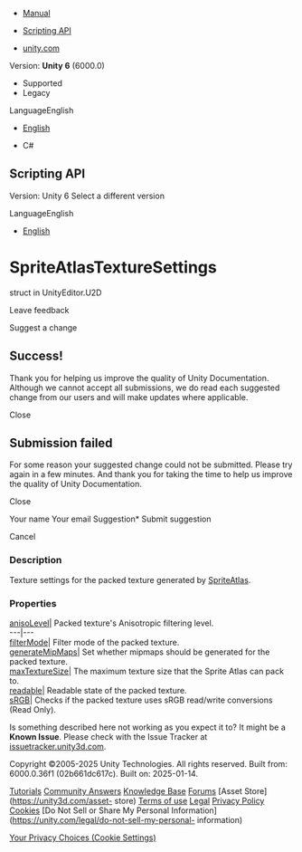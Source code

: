 [ ]()

  * [Manual](../Manual/index.html)
  * [Scripting API](../ScriptReference/index.html)

  * [unity.com](https://unity.com/)

Version: **Unity 6** (6000.0)

  * Supported
  * Legacy

LanguageEnglish

  * [English]()

  * C#

[ ](https://docs.unity3d.com)

## Scripting API

Version: Unity 6 Select a different version

LanguageEnglish

  * [English]()

# SpriteAtlasTextureSettings

struct in UnityEditor.U2D

Leave feedback

Suggest a change

## Success!

Thank you for helping us improve the quality of Unity Documentation. Although
we cannot accept all submissions, we do read each suggested change from our
users and will make updates where applicable.

Close

## Submission failed

For some reason your suggested change could not be submitted. Please <a>try
again</a> in a few minutes. And thank you for taking the time to help us
improve the quality of Unity Documentation.

Close

Your name Your email Suggestion* Submit suggestion

Cancel

[ ]()

### Description

Texture settings for the packed texture generated by
[SpriteAtlas](U2D.SpriteAtlas.html).

### Properties

[anisoLevel](U2D.SpriteAtlasTextureSettings-anisoLevel.html)| Packed texture's
Anisotropic filtering level.  
---|---  
[filterMode](U2D.SpriteAtlasTextureSettings-filterMode.html)| Filter mode of
the packed texture.  
[generateMipMaps](U2D.SpriteAtlasTextureSettings-generateMipMaps.html)| Set
whether mipmaps should be generated for the packed texture.  
[maxTextureSize](U2D.SpriteAtlasTextureSettings-maxTextureSize.html)| The
maximum texture size that the Sprite Atlas can pack to.  
[readable](U2D.SpriteAtlasTextureSettings-readable.html)| Readable state of
the packed texture.  
[sRGB](U2D.SpriteAtlasTextureSettings-sRGB.html)| Checks if the packed texture
uses sRGB read/write conversions (Read Only).  
  
Is something described here not working as you expect it to? It might be a
**Known Issue**. Please check with the Issue Tracker at
[issuetracker.unity3d.com](https://issuetracker.unity3d.com).

Copyright ©2005-2025 Unity Technologies. All rights reserved. Built from:
6000.0.36f1 (02b661dc617c). Built on: 2025-01-14.

[Tutorials](https://unity3d.com/learn) [Community
Answers](https://answers.unity3d.com) [Knowledge
Base](https://support.unity3d.com/hc/en-us)
[Forums](https://forum.unity3d.com) [Asset Store](https://unity3d.com/asset-
store) [Terms of use](https://docs.unity3d.com/Manual/TermsOfUse.html)
[Legal](https://unity.com/legal) [Privacy
Policy](https://unity.com/legal/privacy-policy)
[Cookies](https://unity.com/legal/cookie-policy) [Do Not Sell or Share My
Personal Information](https://unity.com/legal/do-not-sell-my-personal-
information)

[Your Privacy Choices (Cookie Settings)](javascript:void\(0\);)

